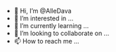 - 👋 Hi, I’m @AlleDava
- 👀 I’m interested in ...
- 🌱 I’m currently learning ...
- 💞️ I’m looking to collaborate on ...
- 📫 How to reach me ...

<!---
AlleDava/AlleDava is a ✨ special ✨ repository because its `README.md` (this file) appears on your GitHub profile.
You can click the Preview link to take a look at your changes.
--->
